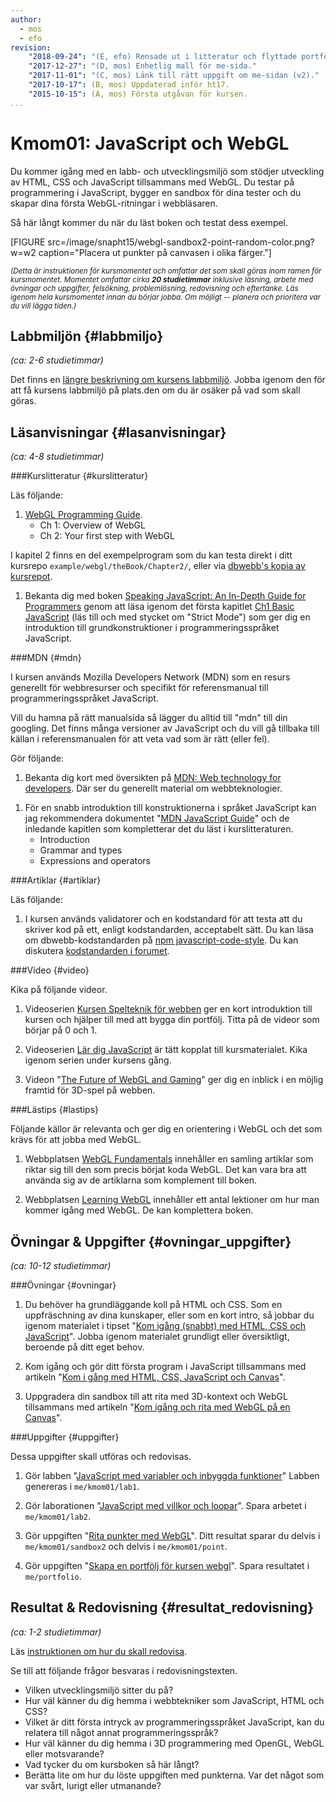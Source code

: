 ```yaml
---
author:
  - mos
  - efo
revision:
    "2018-09-24": "(E, efo) Rensade ut i litteratur och flyttade portfölj längst ner i listan."
    "2017-12-27": "(D, mos) Enhetlig mall för me-sida."
    "2017-11-01": "(C, mos) Länk till rätt uppgift om me-sidan (v2)."
    "2017-10-17": (B, mos) Uppdaterad inför ht17.
    "2015-10-15": (A, mos) Första utgåvan för kursen.
...
```

Kmom01: JavaScript och WebGL
==================================

Du kommer igång med en labb- och utvecklingsmiljö som stödjer utveckling av HTML, CSS och JavaScript tillsammans med WebGL. Du testar på programmering i JavaScript, bygger en sandbox för dina tester och du skapar dina första WebGL-ritningar i webbläsaren.

<!--more-->


Så här långt kommer du när du läst boken och testat dess exempel.

[FIGURE src=/image/snapht15/webgl-sandbox2-point-random-color.png?w=w2 caption="Placera ut punkter på canvasen i olika färger."]



<small><i>(Detta är instruktionen för kursmomentet och omfattar det som skall göras inom ramen för kursmomentet. Momentet omfattar cirka **20 studietimmar** inklusive läsning, arbete med övningar och uppgifter, felsökning, problemlösning, redovisning och eftertanke. Läs igenom hela kursmomentet innan du börjar jobba. Om möjligt -- planera och prioritera var du vill lägga tiden.)</i></small>



Labbmiljön  {#labbmiljo}
---------------------------------

*(ca: 2-6 studietimmar)*

Det finns en [längre beskrivning om kursens labbmiljö](./../installera-labbmiljo). Jobba igenom den för att få kursens labbmiljö på plats.den om du är osäker på vad som skall göras.



Läsanvisningar  {#lasanvisningar}
---------------------------------

*(ca: 4-8 studietimmar)*


###Kurslitteratur  {#kurslitteratur}

Läs följande:

1. [WebGL Programming Guide](kunskap/boken-webgl-programming-guide).
    * Ch 1: Overview of WebGL
    * Ch 2: Your first step with WebGL

I kapitel 2 finns en del exempelprogram som du kan testa direkt i ditt kursrepo `example/webgl/theBook/Chapter2/`, eller via [dbwebb's kopia av kursrepot](webgl/repo/example/webgl/theBook/Chapter2/).

1. Bekanta dig med boken [Speaking JavaScript: An In-Depth Guide for Programmers](kunskap/boken-speaking-javascript) genom att läsa igenom det första kapitlet [Ch1 Basic JavaScript](http://speakingjs.com/es5/ch01.html) (läs till och med stycket om "Strict Mode") som ger dig en introduktion till grundkonstruktioner i programmeringsspråket JavaScript.



###MDN {#mdn}

I kursen används Mozilla Developers Network (MDN) som en resurs generellt för webbresurser och specifikt för referensmanual till programmeringsspråket JavaScript.

Vill du hamna på rätt manualsida så lägger du alltid till "mdn" till din googling. Det finns många versioner av JavaScript och du vill gå tillbaka till källan i referensmanualen för att veta vad som är rätt (eller fel).

Gör följande:

1. Bekanta dig kort med översikten på [MDN: Web technology for developers](https://developer.mozilla.org/en-US/docs/Web). Där ser du generellt material om webbteknologier.

<!-- 1. Bekanta dig specifikt med det som finns under rubriken "JavaScript". Använd minst 10 minuter av din tid för att kika runt och läsa någon av de inledande artiklarna om JavaScript. -->

1. För en snabb introduktion till konstruktionerna i språket JavaScript kan jag rekommendera dokumentet "[MDN JavaScript Guide](https://developer.mozilla.org/en-US/docs/Web/JavaScript/Guide)" och de inledande kapitlen som kompletterar det du läst i kurslitteraturen.
    * Introduction
    * Grammar and types
    * Expressions and operators



###Artiklar {#artiklar}

Läs följande:

1. I kursen används validatorer och en kodstandard för att testa att du skriver kod på ett, enligt kodstandarden, acceptabelt sätt. Du kan läsa om dbwebb-kodstandarden på [npm javascript-code-style](https://www.npmjs.com/package/javascript-style-guide). Du kan diskutera [kodstandarden i forumet](t/6327).

<!--
1. CSS style guide.
-->



###Video  {#video}

Kika på följande videor.

1. Videoserien [Kursen Spelteknik för webben](https://www.youtube.com/playlist?list=PLKtP9l5q3ce_JgJqI31cZeBMnjH1JUUoU) ger en kort introduktion till kursen och hjälper till med att bygga din portfölj. Titta på de videor som börjar på 0 och 1.

1. Videoserien [Lär dig JavaScript](https://www.youtube.com/playlist?list=PLKtP9l5q3ce_YXUQlr5aAzJ406vSsmeMT) är tätt kopplat till kursmaterialet. Kika igenom serien under kursens gång.

1. Videon "[The Future of WebGL and Gaming](https://www.youtube.com/watch?v=6lnEmAYVziA)" ger dig en inblick i en möjlig framtid för 3D-spel på webben.

<!--
1. Videoserien [Lär dig JavaScript](https://www.youtube.com/playlist?list=PLKtP9l5q3ce-Id4-mxJK1Pi91_7Ob1W-K) är tätt kopplat till kursmaterialet. Kika på de videor som börjar med 1.
-->


<!--
###Föreläsningsmaterial {#slide}

Föreläsningsmaterial finner du i kursrepot under [`slide/01.*`](webgl/repo/slide).
-->



###Lästips {#lastips}

Följande källor är relevanta och ger dig en orientering i WebGL och det som krävs för att jobba med WebGL.

1. Webbplatsen [WebGL Fundamentals](http://webglfundamentals.org/) innehåller en samling artiklar som riktar sig till den som precis börjat koda WebGL. Det kan vara bra att använda sig av de artiklarna som komplement till boken.

1. Webbplatsen [Learning WebGL](http://learningwebgl.com/blog/?page_id=1217) innehåller ett antal lektioner om hur man kommer igång med WebGL. De kan komplettera boken.

<!-- 1. [Khronos Group](https://www.khronos.org/) driver standardisering och utveckling inom OpenGL och WebGL. Vänd dig till deras webbplats för referensmaterial.

1. Du bör redan vara mycket väl insatt i vektorer, matriser och hur de relaterar till 3D-grafik. Vill du fräscha upp minnet så finns det bra resurser i artikelserien om "[Vector Math for 3D Computer Graphics](http://www.dickbaldwin.com/KjellTutorial/KjellVectorTutorialIndex.htm)". -->



Övningar & Uppgifter  {#ovningar_uppgifter}
-------------------------------------------

*(ca: 10-12 studietimmar)*



###Övningar {#ovningar}

1. Du behöver ha grundläggande koll på HTML och CSS. Som en uppfräschning av dina kunskaper, eller som en kort intro, så jobbar du igenom materialet i tipset "[Kom igång (snabbt) med HTML, CSS och JavaScript](coachen/kom-igang-snabbt-med-html-css-och-javascript)". Jobba igenom materialet grundligt eller översiktligt, beroende på ditt eget behov.

1. Kom igång och gör ditt första program i JavaScript tillsammans med artikeln "[Kom i gång med HTML, CSS, JavaScript och Canvas](kunskap/kom-i-gang-med-html-css-javascript-och-canvas)".

2. Uppgradera din sandbox till att rita med 3D-kontext och WebGL tillsammans med artikeln "[Kom igång och rita med WebGL på en Canvas](kunskap/kom-igang-och-rita-med-webgl-pa-en-canvas)".



###Uppgifter {#uppgifter}

Dessa uppgifter skall utföras och redovisas.

1. Gör labben "[JavaScript med variabler och inbyggda funktioner](uppgift/javascript-med-variabler-och-inbyggda-funktioner)"  Labben genereras i `me/kmom01/lab1`.

1. Gör laborationen "[JavaScript med villkor och loopar](uppgift/javascript-med-villkor-och-loopar)". Spara arbetet i `me/kmom01/lab2`.

1. Gör uppgiften "[Rita punkter med WebGL](uppgift/rita-punkter-med-webgl)". Ditt resultat sparar du delvis i `me/kmom01/sandbox2` och delvis i `me/kmom01/point`.

1. Gör uppgiften "[Skapa en portfölj för kursen webgl](uppgift/skapa-en-portfolj-for-kursen-webgl)". Spara resultatet i `me/portfolio`.




Resultat & Redovisning  {#resultat_redovisning}
-----------------------------------------------

*(ca: 1-2 studietimmar)*

Läs [instruktionen om hur du skall redovisa](./../redovisa).

Se till att följande frågor besvaras i redovisningstexten.

* Vilken utvecklingsmiljö sitter du på?
* Hur väl känner du dig hemma i webbtekniker som JavaScript, HTML och CSS?
* Vilket är ditt första intryck av programmeringsspråket JavaScript, kan du relatera till något annat programmeringsspråk?
* Hur väl känner du dig hemma i 3D programmering med OpenGL, WebGL eller motsvarande?
* Vad tycker du om kursboken så här långt?
* Berätta lite om hur du löste uppgiften med punkterna. Var det något som var svårt, lurigt eller utmanande?
